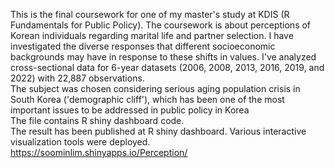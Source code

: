 This is the final coursework for one of my master's study at KDIS (R Fundamentals for Public Policy). The coursework is about perceptions of Korean individuals regarding marital life and partner selection. I have investigated the diverse responses that different socioeconomic backgrounds may have in response to these shifts in values. I've analyzed cross-sectional data for 6-year datasets (2006, 2008, 2013, 2016, 2019, and 2022) with 22,887 observations.<br>
The subject was chosen considering serious aging population crisis in South Korea ('demographic cliff'), which has been one of the most important issues to be addressed in public policy in Korea <br>
The file contains R shiny dashboard code. <br>
The result has been published at R shiny dashboard. Various interactive visualization tools were deployed. https://soominlim.shinyapps.io/Perception/ <br>
